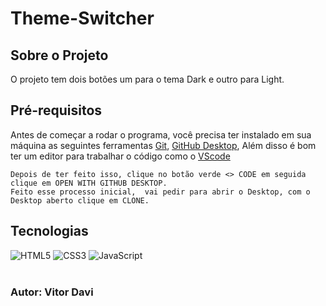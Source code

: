 # Theme-Switcher

## Sobre o Projeto
O projeto tem dois botões um para o tema Dark e outro para Light.

## Pré-requisitos
Antes de começar a rodar o programa, você precisa ter instalado em sua máquina as seguintes ferramentas <a href="https://git-scm.com/downloads">Git</a>, <a href="https://desktop.github.com/">GitHub Desktop</a>, Além disso é bom ter um editor para trabalhar o código como o <a href="https://code.visualstudio.com/download">VScode</a> 

```
Depois de ter feito isso, clique no botão verde <> CODE em seguida clique em OPEN WITH GITHUB DESKTOP.
Feito esse processo inicial,  vai pedir para abrir o Desktop, com o Desktop aberto clique em CLONE.

```

## Tecnologias
<div>
    <img alt="HTML5" src="https://img.shields.io/badge/HTML5-E34F26?style=for-the-badge&logo=html5&logoColor=white"/>
    <img alt="CSS3" src="https://img.shields.io/badge/CSS3-1572B6?style=for-the-badge&logo=css3&logoColor=white"/>
    <img alt="JavaScript" src="https://img.shields.io/badge/JavaScript-F7DF1E?style=for-the-badge&logo=javascript&logoColor=black"/>    
</div>
<br/>

### Autor: Vitor Davi
